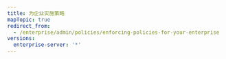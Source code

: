 ```yaml
---
title: 为企业实施策略
mapTopic: true
redirect_from:
  - /enterprise/admin/policies/enforcing-policies-for-your-enterprise
versions:
  enterprise-server: '*'
---
```


